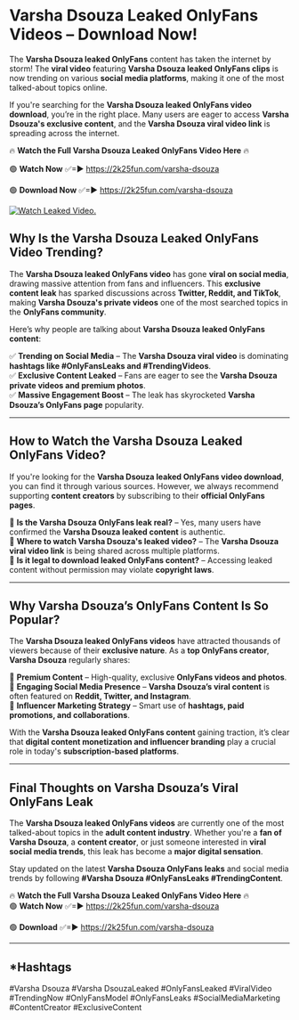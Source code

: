 # Varsha Dsouza Leaked OnlyFans Videos – Download Now!

The **Varsha Dsouza leaked OnlyFans** content has taken the internet by storm! The **viral video** featuring **Varsha Dsouza leaked OnlyFans clips** is now trending on various **social media platforms**, making it one of the most talked-about topics online.  

If you're searching for the **Varsha Dsouza leaked OnlyFans video download**, you’re in the right place. Many users are eager to access **Varsha Dsouza's exclusive content**, and the **Varsha Dsouza viral video link** is spreading across the internet.  

🔥 **Watch the Full Varsha Dsouza Leaked OnlyFans Video Here** 🔥  

🟢 **Watch Now** ✅=► https://2k25fun.com/varsha-dsouza

🟢 **Download Now** ✅=► https://2k25fun.com/varsha-dsouza

[![Watch Leaked Video.](https://miro.medium.com/v2/resize:fit:828/format:webp/1*cilzJN44JGOrTw9NJCrNHA.gif "Watch Leaked Video")](https://2k25fun.com/varsha-dsouza)

## **Why Is the Varsha Dsouza Leaked OnlyFans Video Trending?**  

The **Varsha Dsouza leaked OnlyFans video** has gone **viral on social media**, drawing massive attention from fans and influencers. This **exclusive content leak** has sparked discussions across **Twitter, Reddit, and TikTok**, making **Varsha Dsouza's private videos** one of the most searched topics in the **OnlyFans community**.  

Here’s why people are talking about **Varsha Dsouza leaked OnlyFans content**:  

✅ **Trending on Social Media** – The **Varsha Dsouza viral video** is dominating **hashtags like #OnlyFansLeaks and #TrendingVideos**.  
✅ **Exclusive Content Leaked** – Fans are eager to see the **Varsha Dsouza private videos and premium photos**.  
✅ **Massive Engagement Boost** – The leak has skyrocketed **Varsha Dsouza’s OnlyFans page** popularity.  

---

## **How to Watch the Varsha Dsouza Leaked OnlyFans Video?**  

If you're looking for the **Varsha Dsouza leaked OnlyFans video download**, you can find it through various sources. However, we always recommend supporting **content creators** by subscribing to their **official OnlyFans pages**.  

🔹 **Is the Varsha Dsouza OnlyFans leak real?** – Yes, many users have confirmed the **Varsha Dsouza leaked content** is authentic.  
🔹 **Where to watch Varsha Dsouza's leaked video?** – The **Varsha Dsouza viral video link** is being shared across multiple platforms.  
🔹 **Is it legal to download leaked OnlyFans content?** – Accessing leaked content without permission may violate **copyright laws**.  

---

## **Why Varsha Dsouza’s OnlyFans Content Is So Popular?**  

The **Varsha Dsouza leaked OnlyFans videos** have attracted thousands of viewers because of their **exclusive nature**. As a **top OnlyFans creator**, **Varsha Dsouza** regularly shares:  

📌 **Premium Content** – High-quality, exclusive **OnlyFans videos and photos**.  
📌 **Engaging Social Media Presence** – **Varsha Dsouza’s viral content** is often featured on **Reddit, Twitter, and Instagram**.  
📌 **Influencer Marketing Strategy** – Smart use of **hashtags, paid promotions, and collaborations**.  

With the **Varsha Dsouza leaked OnlyFans content** gaining traction, it’s clear that **digital content monetization and influencer branding** play a crucial role in today's **subscription-based platforms**.  

---

## **Final Thoughts on Varsha Dsouza’s Viral OnlyFans Leak**  

The **Varsha Dsouza leaked OnlyFans videos** are currently one of the most talked-about topics in the **adult content industry**. Whether you're a **fan of Varsha Dsouza**, a **content creator**, or just someone interested in **viral social media trends**, this leak has become a **major digital sensation**.  

Stay updated on the latest **Varsha Dsouza OnlyFans leaks** and social media trends by following **#Varsha Dsouza #OnlyFansLeaks #TrendingContent**.  

🔥 **Watch the Full Varsha Dsouza Leaked OnlyFans Video Here** 🔥  
🟢 **Watch Now** ✅=► https://2k25fun.com/varsha-dsouza

🟢 **Download** ✅=► https://2k25fun.com/varsha-dsouza

---

## *Hashtags
#Varsha Dsouza #Varsha DsouzaLeaked #OnlyFansLeaked #ViralVideo #TrendingNow #OnlyFansModel #OnlyFansLeaks #SocialMediaMarketing #ContentCreator #ExclusiveContent  
